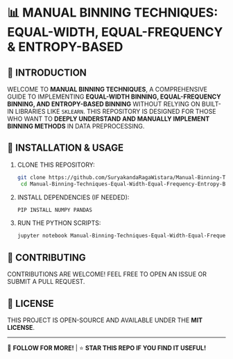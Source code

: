 # 📊 MANUAL BINNING TECHNIQUES: EQUAL-WIDTH, EQUAL-FREQUENCY & ENTROPY-BASED

## 🚀 INTRODUCTION
WELCOME TO **MANUAL BINNING TECHNIQUES**, A COMPREHENSIVE GUIDE TO IMPLEMENTING **EQUAL-WIDTH BINNING, EQUAL-FREQUENCY BINNING, AND ENTROPY-BASED BINNING** WITHOUT RELYING ON BUILT-IN LIBRARIES LIKE `SKLEARN`. THIS REPOSITORY IS DESIGNED FOR THOSE WHO WANT TO **DEEPLY UNDERSTAND AND MANUALLY IMPLEMENT BINNING METHODS** IN DATA PREPROCESSING.

## 📌 INSTALLATION & USAGE
1. CLONE THIS REPOSITORY:
   ```bash
   git clone https://github.com/SuryakandaRagaWistara/Manual-Binning-Techniques-Equal-Width-Equal-Frequency-Entropy-Based.git
    cd Manual-Binning-Techniques-Equal-Width-Equal-Frequency-Entropy-Based

   ```
2. INSTALL DEPENDENCIES (IF NEEDED):
   ```bash
   PIP INSTALL NUMPY PANDAS
   ```
3. RUN THE PYTHON SCRIPTS:
   ```bash
   jupyter notebook Manual-Binning-Techniques-Equal-Width-Equal-Frequency-Entropy-Based.ipynb
   ```

## 🌟 CONTRIBUTING
CONTRIBUTIONS ARE WELCOME! FEEL FREE TO OPEN AN ISSUE OR SUBMIT A PULL REQUEST.

## 📜 LICENSE
THIS PROJECT IS OPEN-SOURCE AND AVAILABLE UNDER THE **MIT LICENSE**.

---
🔗 **FOLLOW FOR MORE!** | ⭐ **STAR THIS REPO IF YOU FIND IT USEFUL!**

